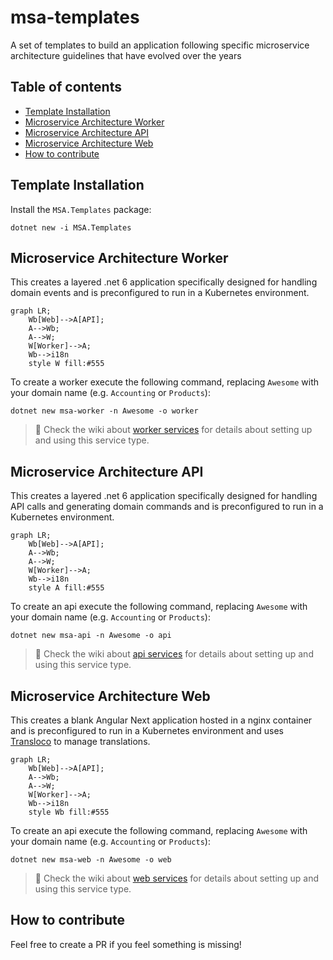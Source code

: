 # msa-templates

A set of templates to build an application following specific microservice architecture guidelines that have evolved over the years

## Table of contents

- [Template Installation](#template-installation)
- [Microservice Architecture Worker](#microservice-architecture-worker)
- [Microservice Architecture API](#microservice-architecture-api)
- [Microservice Architecture Web](#microservice-architecture-web)
- [How to contribute](#how-to-contribute)

## Template Installation

Install the `MSA.Templates` package:

```console
dotnet new -i MSA.Templates
```

## Microservice Architecture Worker

This creates a layered .net 6 application specifically designed for handling domain events and is preconfigured to run in a Kubernetes environment.

```mermaid
graph LR;
    Wb[Web]-->A[API];
    A-->Wb;
    A-->W;
    W[Worker]-->A;
    Wb-->i18n
    style W fill:#555
```

To create a worker execute the following command, replacing `Awesome` with your domain name (e.g. `Accounting` or `Products`):

```console
dotnet new msa-worker -n Awesome -o worker
```

> :rocket: Check the wiki about [worker services](https://github.com/ftechmax/msa-templates/wiki/worker-service) for details about setting up and using this service type.

## Microservice Architecture API

This creates a layered .net 6 application specifically designed for handling API calls and generating domain commands and is preconfigured to run in a Kubernetes environment.

```mermaid
graph LR;
    Wb[Web]-->A[API];
    A-->Wb;
    A-->W;
    W[Worker]-->A;
    Wb-->i18n
    style A fill:#555
```

To create an api execute the following command, replacing `Awesome` with your domain name (e.g. `Accounting` or `Products`):

```console
dotnet new msa-api -n Awesome -o api
```

> :rocket: Check the wiki about [api services](https://github.com/ftechmax/msa-templates/wiki/api-service) for details about setting up and using this service type.

## Microservice Architecture Web

This creates a blank Angular Next application hosted in a nginx container and is preconfigured to run in a Kubernetes environment and uses [Transloco](https://ngneat.github.io/transloco/) to manage translations.

```mermaid
graph LR;
    Wb[Web]-->A[API];
    A-->Wb;
    A-->W;
    W[Worker]-->A;
    Wb-->i18n
    style Wb fill:#555
```

To create an api execute the following command, replacing `Awesome` with your domain name (e.g. `Accounting` or `Products`):

```console
dotnet new msa-web -n Awesome -o web
```

> :rocket: Check the wiki about [web services](https://github.com/ftechmax/msa-templates/wiki/web-service) for details about setting up and using this service type.

## How to contribute

Feel free to create a PR if you feel something is missing!
